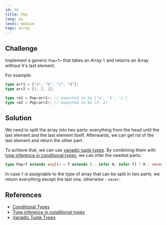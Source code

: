 ```yaml
---
id: 16
title: Pop
lang: en
level: medium
tags: array
---
```


## Challenge

Implement a generic `Pop<T>` that takes an Array `T` and returns an Array
without it's last element.

For example:

```ts
type arr1 = ["a", "b", "c", "d"];
type arr2 = [3, 2, 1];

type re1 = Pop<arr1>; // expected to be ['a', 'b', 'c']
type re2 = Pop<arr2>; // expected to be [3, 2]
```

## Solution

We need to split the array into two parts: everything from the head until the
last element and the last element itself. Afterwards, we can get rid of the last
element and return the other part.

To achieve that, we can use
[variadic tuple types](https://www.typescriptlang.org/docs/handbook/release-notes/typescript-4-0.html#variadic-tuple-types).
By combining them with
[type inference in conditional types](https://www.typescriptlang.org/docs/handbook/2/conditional-types.html#inferring-within-conditional-types),
we can infer the needed parts:

```ts
type Pop<T extends any[]> = T extends [...infer H, infer T] ? H : never;
```

In case `T` is assignable to the type of array that can be split in two parts,
we return everything except the last one, otherwise - `never`.

## References

- [Conditional Types](https://www.typescriptlang.org/docs/handbook/2/conditional-types.html)
- [Type inference in conditional types](https://www.typescriptlang.org/docs/handbook/2/conditional-types.html#inferring-within-conditional-types)
- [Variadic Tuple Types](https://www.typescriptlang.org/docs/handbook/release-notes/typescript-4-0.html#variadic-tuple-types)
